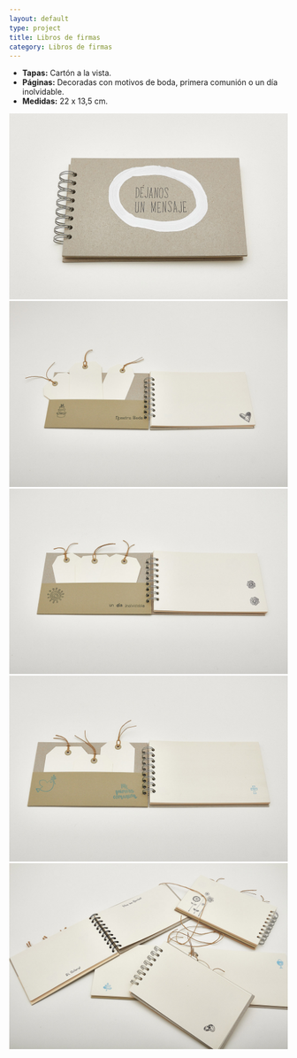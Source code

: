 ```yaml
---
layout: default
type: project
title: Libros de firmas
category: Libros de firmas
---
```


- **Tapas:** Cartón a la vista.
- **Páginas:** Decoradas con motivos de boda, primera comunión o un día inolvidable.
- **Medidas:** 22 x 13,5 cm. 

![](01.jpg)
![](02.jpg)
![](03.jpg)
![](04.jpg)
![](05.jpg)
